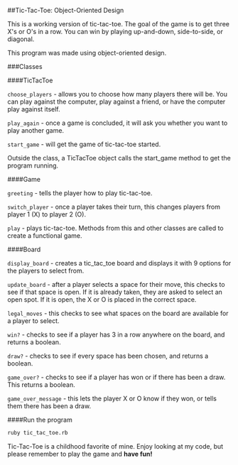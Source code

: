 ##Tic-Tac-Toe: Object-Oriented Design

This is a working version of tic-tac-toe. The goal of the game is to get three X's or O's in a row. You can win by playing up-and-down, side-to-side, or diagonal.

This program was made using object-oriented design.


###Classes

####TicTacToe

`choose_players` - allows you to choose how many players there will be. You can play against the computer, play against a friend, or have the computer play against itself.

`play_again` - once a game is concluded, it will ask you whether you want to play another game.

`start_game` - will get the game of tic-tac-toe started.

Outside the class, a TicTacToe object calls the start_game method to get the program running.


####Game

`greeting` - tells the player how to play tic-tac-toe.

`switch_player` - once a player takes their turn, this changes players from player 1 (X) to player 2 (O).

`play` - plays tic-tac-toe. Methods from this and other classes are called to create a functional game.


####Board

`display_board` - creates a tic_tac_toe board and displays it with 9 options for the players to select from.

`update_board` - after a player selects a space for their move, this checks to see if that space is open. If it is already taken, they are asked to select an open spot. If it is open, the X or O is placed in the correct space.

`legal_moves` - this checks to see what spaces on the board are available for a player to select.

`win?` - checks to see if a player has 3 in a row anywhere on the board, and returns a boolean.

`draw?` - checks to see if every space has been chosen, and returns a boolean.

`game_over?` - checks to see if a player has won or if there has been a draw. This returns a boolean.

`game_over_message` - this lets the player X or O know if they won, or tells them there has been a draw.



####Run the program

```bash
ruby tic_tac_toe.rb
```

Tic-Tac-Toe is a childhood favorite of mine. Enjoy looking at my code, but please remember to play the game and **have fun!**
